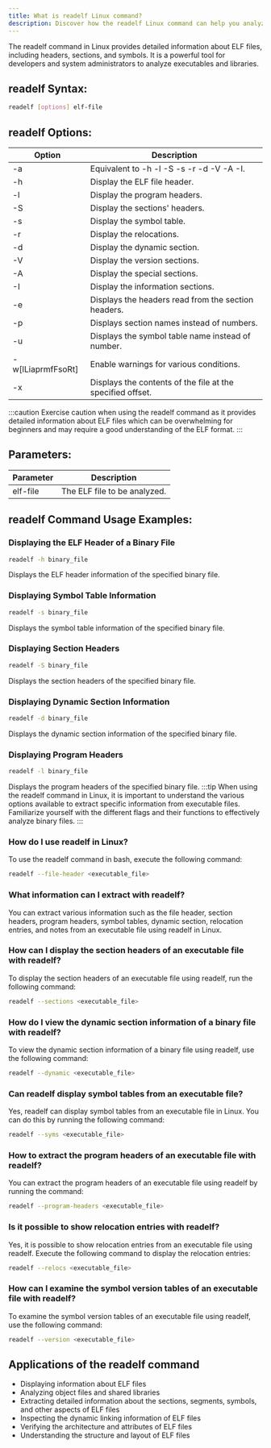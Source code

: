 ```yaml
---
title: What is readelf Linux command?
description: Discover how the readelf Linux command can help you analyze ELF files easily and efficiently.
---
```


The readelf command in Linux provides detailed information about ELF files, including headers, sections, and symbols. It is a powerful tool for developers and system administrators to analyze executables and libraries.

## readelf Syntax:
```bash
readelf [options] elf-file
```
## readelf Options:
| Option | Description |
|--------|-------------|
| -a     | Equivalent to -h -l -S -s -r -d -V -A -I. |
| -h     | Display the ELF file header. |
| -l     | Display the program headers. |
| -S     | Display the sections' headers. |
| -s     | Display the symbol table. |
| -r     | Display the relocations. |
| -d     | Display the dynamic section. |
| -V     | Display the version sections. |
| -A     | Display the special sections. |
| -I     | Display the information sections. |
| -e     | Displays the headers read from the section headers. |
| -p     | Displays section names instead of numbers. |
| -u     | Displays the symbol table name instead of number. |
| -w[lLiaprmfFsoRt] | Enable warnings for various conditions. |
| -x <number or symbol name> | Displays the contents of the file at the specified offset. |

:::caution
Exercise caution when using the readelf command as it provides detailed information about ELF files which can be overwhelming for beginners and may require a good understanding of the ELF format.
:::

## Parameters:
| Parameter | Description |
|-----------|-------------|
| elf-file  | The ELF file to be analyzed. |
## readelf Command Usage Examples:
### Displaying the ELF Header of a Binary File
```bash
readelf -h binary_file
```
Displays the ELF header information of the specified binary file.

### Displaying Symbol Table Information
```bash
readelf -s binary_file
```
Displays the symbol table information of the specified binary file.

### Displaying Section Headers
```bash
readelf -S binary_file
```
Displays the section headers of the specified binary file.

### Displaying Dynamic Section Information
```bash
readelf -d binary_file
```
Displays the dynamic section information of the specified binary file.

### Displaying Program Headers
```bash
readelf -l binary_file
```
Displays the program headers of the specified binary file.
:::tip
When using the readelf command in Linux, it is important to understand the various options available to extract specific information from executable files. Familiarize yourself with the different flags and their functions to effectively analyze binary files.
:::

### How do I use readelf in Linux?
To use the readelf command in bash, execute the following command:
```bash
readelf --file-header <executable_file>
```

### What information can I extract with readelf?
You can extract various information such as the file header, section headers, program headers, symbol tables, dynamic section, relocation entries, and notes from an executable file using readelf in Linux.

### How can I display the section headers of an executable file with readelf?
To display the section headers of an executable file using readelf, run the following command:
```bash
readelf --sections <executable_file>
```

### How do I view the dynamic section information of a binary file with readelf?
To view the dynamic section information of a binary file using readelf, use the following command:
```bash
readelf --dynamic <executable_file>
```

### Can readelf display symbol tables from an executable file?
Yes, readelf can display symbol tables from an executable file in Linux. You can do this by running the following command:
```bash
readelf --syms <executable_file>
```

### How to extract the program headers of an executable file with readelf?
You can extract the program headers of an executable file using readelf by running the command:
```bash
readelf --program-headers <executable_file>
```

### Is it possible to show relocation entries with readelf?
Yes, it is possible to show relocation entries from an executable file using readelf. Execute the following command to display the relocation entries:
```bash
readelf --relocs <executable_file>
```

### How can I examine the symbol version tables of an executable file with readelf?
To examine the symbol version tables of an executable file using readelf, use the following command:
```bash
readelf --version <executable_file>
```
## Applications of the readelf command

- Displaying information about ELF files
- Analyzing object files and shared libraries
- Extracting detailed information about the sections, segments, symbols, and other aspects of ELF files
- Inspecting the dynamic linking information of ELF files
- Verifying the architecture and attributes of ELF files
- Understanding the structure and layout of ELF files